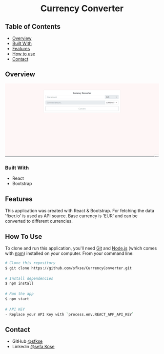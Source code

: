 <h1 align="center">Currency Converter</h1>

## Table of Contents

- [Overview](#overview)
- [Built With](#built-with)
- [Features](#features)
- [How to use](#how-to-use)
- [Contact](#contact)

## Overview

![screenshot](currency-converter.gif)

### Built With

- React
- Bootstrap

## Features

This application was created with React & Bootstrap. For fetching the data 'fixer.io' is used as API source. Base currency is 'EUR' and can be converted to different currencies.

## How To Use

To clone and run this application, you'll need [Git](https://git-scm.com) and [Node.js](https://nodejs.org/en/download/) (which comes with [npm](http://npmjs.com)) installed on your computer. From your command line:

```bash
# Clone this repository
$ git clone https://github.com/sfkse/CurrencyConverter.git

# Install dependencies
$ npm install

# Run the app
$ npm start

# API KEY
- Replace your API Key with `process.env.REACT_APP_API_KEY`
```

## Contact

- GitHub [@sfkse](https://github.com/sfkse)
- Linkedin [@sefa Köse](https://www.linkedin.com/in/sefa-köse/)
